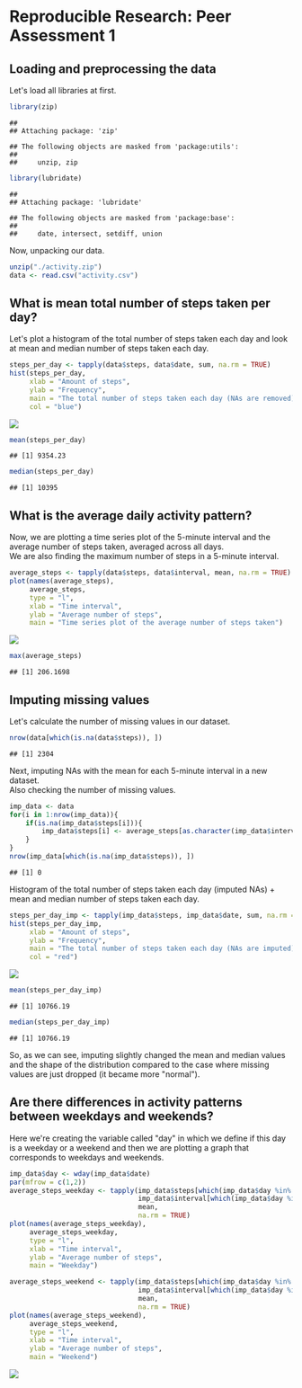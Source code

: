 Reproducible Research: Peer Assessment 1
========================================

## Loading and preprocessing the data

Let's load all libraries at first.

```r
library(zip)
```

```
## 
## Attaching package: 'zip'
```

```
## The following objects are masked from 'package:utils':
## 
##     unzip, zip
```

```r
library(lubridate)
```

```
## 
## Attaching package: 'lubridate'
```

```
## The following objects are masked from 'package:base':
## 
##     date, intersect, setdiff, union
```

Now, unpacking our data.

```r
unzip("./activity.zip")
data <- read.csv("activity.csv")
```

## What is mean total number of steps taken per day?

Let's plot a histogram of the total number of steps taken each day and look at mean and median number of steps taken each day.

```r
steps_per_day <- tapply(data$steps, data$date, sum, na.rm = TRUE)
hist(steps_per_day,
     xlab = "Amount of steps",
     ylab = "Frequency",
     main = "The total number of steps taken each day (NAs are removed)",
     col = "blue")
```

![](PA1_template_files/figure-html/hist-1.png)<!-- -->

```r
mean(steps_per_day)
```

```
## [1] 9354.23
```

```r
median(steps_per_day)
```

```
## [1] 10395
```

## What is the average daily activity pattern?

Now, we are plotting a time series plot of the 5-minute interval and the average number of steps taken, averaged across all days.  
We are also finding the maximum number of steps in a 5-minute interval.

```r
average_steps <- tapply(data$steps, data$interval, mean, na.rm = TRUE)
plot(names(average_steps),
     average_steps,
     type = "l",
     xlab = "Time interval",
     ylab = "Average number of steps",
     main = "Time series plot of the average number of steps taken")
```

![](PA1_template_files/figure-html/plot-1.png)<!-- -->

```r
max(average_steps)
```

```
## [1] 206.1698
```

## Imputing missing values

Let's calculate the number of missing values in our dataset.

```r
nrow(data[which(is.na(data$steps)), ])
```

```
## [1] 2304
```

Next, imputing NAs with the mean for each 5-minute interval in a new dataset.  
Also checking the number of missing values.

```r
imp_data <- data
for(i in 1:nrow(imp_data)){
    if(is.na(imp_data$steps[i])){
        imp_data$steps[i] <- average_steps[as.character(imp_data$interval[i])]
    }
}
nrow(imp_data[which(is.na(imp_data$steps)), ])
```

```
## [1] 0
```

Histogram of the total number of steps taken each day (imputed NAs) + mean and median number of steps taken each day.

```r
steps_per_day_imp <- tapply(imp_data$steps, imp_data$date, sum, na.rm = TRUE)
hist(steps_per_day_imp,
     xlab = "Amount of steps",
     ylab = "Frequency",
     main = "The total number of steps taken each day (NAs are imputed)",
     col = "red")
```

![](PA1_template_files/figure-html/hist_imp-1.png)<!-- -->

```r
mean(steps_per_day_imp)
```

```
## [1] 10766.19
```

```r
median(steps_per_day_imp)
```

```
## [1] 10766.19
```
So, as we can see, imputing slightly changed the mean and median values and the shape of the distribution compared to the case where missing values are just dropped (it became more "normal").

## Are there differences in activity patterns between weekdays and weekends?

Here we're creating the variable called "day" in which we define if this day is a weekday or a weekend and then we are plotting a graph that corresponds to weekdays and weekends.

```r
imp_data$day <- wday(imp_data$date)
par(mfrow = c(1,2))
average_steps_weekday <- tapply(imp_data$steps[which(imp_data$day %in% c(2,3,4,5,6))],
                                imp_data$interval[which(imp_data$day %in% c(2,3,4,5,6))],
                                mean,
                                na.rm = TRUE)
plot(names(average_steps_weekday),
     average_steps_weekday,
     type = "l",
     xlab = "Time interval",
     ylab = "Average number of steps",
     main = "Weekday")

average_steps_weekend <- tapply(imp_data$steps[which(imp_data$day %in% c(1,7))],
                                imp_data$interval[which(imp_data$day %in% c(1,7))],
                                mean,
                                na.rm = TRUE)
plot(names(average_steps_weekend),
     average_steps_weekend,
     type = "l",
     xlab = "Time interval",
     ylab = "Average number of steps",
     main = "Weekend")
```

![](PA1_template_files/figure-html/wdays-1.png)<!-- -->
